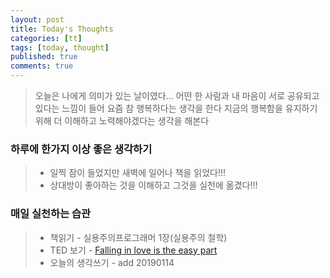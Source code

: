 ```yaml
---
layout: post
title: Today's Thoughts
categories: [tt]
tags: [today, thought]
published: true
comments: true
---
```


> 오늘은 나에게 의미가 있는 날이였다...
> 어떤 한 사람과 내 마음이 서로 공유되고 있다는 느낌이 들어 요즘 참 행복하다는 생각을 한다
> 지금의 행복함을 유지하기 위해 더 이해하고 노력해야겠다는 생각을 해본다

### 하루에 한가지 이상 좋은 생각하기
> - 일찍 잠이 들었지만 새벽에 일어나 책을 읽었다!!!
> - 상대방이 좋아하는 것을 이해하고 그것을 실천에 옮겼다!!!

### 매일 실천하는 습관
> - 책읽기 - 실용주의프로그래머 1장(실용주의 철학)
> - TED 보기 - [Falling in love is the easy part](https://www.ted.com/talks/mandy_len_catron_falling_in_love_is_the_easy_part#t-14129)
> - 오늘의 생각쓰기 - add 20190114
